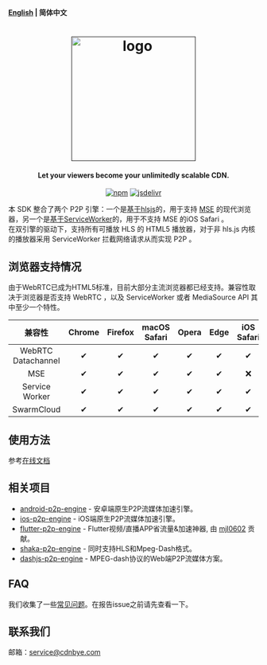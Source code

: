 **[English](README.md) | 简体中文**

<h1 align="center"><a href="" target="_blank" rel="noopener noreferrer"><img width="250" src="https://www.cdnbye.com/logo.png" alt="logo"></a></h1>
<h4 align="center">Let your viewers become your unlimitedly scalable CDN.</h4>
<p align="center">
  <a href="https://www.npmjs.com/package/swarmcloud-hls"><img src="https://img.shields.io/npm/v/swarmcloud-hls.svg?style=flat" alt="npm"></a>
  <a href="https://www.jsdelivr.com/package/npm/swarmcloud-hls"><img src="https://data.jsdelivr.com/v1/package/npm/swarmcloud-hls/badge" alt="jsdelivr"></a>
</p>

本 SDK 整合了两个 P2P 引擎：一个是[基于hlsjs](https://swarmcloud.net/views/web/introduction.html)的，用于支持 [MSE]() 的现代浏览器，另一个是[基于ServiceWorker](https://swarmcloud.net/views/hls-sw/introduction.html)的，用于不支持 MSE 的iOS Safari 。
<br>
在双引擎的驱动下，支持所有可播放 HLS 的 HTML5 播放器，对于非 hls.js 内核的播放器采用 ServiceWorker 拦截网络请求从而实现 P2P 。

## 浏览器支持情况
由于WebRTC已成为HTML5标准，目前大部分主流浏览器都已经支持。兼容性取决于浏览器是否支持 WebRTC ，以及 ServiceWorker 或者 MediaSource API 其中至少一个特性。

 兼容性|Chrome | Firefox | macOS Safari| Opera | Edge | iOS Safari | IE | 
:-: | :-: | :-: | :-: | :-: | :-:| :-:| :-:
 WebRTC Datachannel | ✔ | ✔  | ✔  |  ✔ | ✔ | ✔  |  ❌ |
 MSE                | ✔  | ✔  | ✔  | ✔ | ✔ | ❌ |  ❌ |
 Service Worker     | ✔ | ✔  | ✔  | ✔  | ✔ | ✔  |  ❌ |
 SwarmCloud         | ✔ | ✔  | ✔  |  ✔ | ✔ |  ✔ |  ❌ |

## 使用方法
参考[在线文档](https://swarmcloud.net/cn/views/hls-de/usage.html)

## 相关项目
- [android-p2p-engine](https://gitee.com/cdnbye/android-p2p-engine) - 安卓端原生P2P流媒体加速引擎。
- [ios-p2p-engine](https://gitee.com/cdnbye/ios-p2p-engine) - iOS端原生P2P流媒体加速引擎。
- [flutter-p2p-engine](https://gitee.com/cdnbye/flutter-p2p-engine) - Flutter视频/直播APP省流量&加速神器, 由 [mjl0602](https://github.com/mjl0602) 贡献。
- [shaka-p2p-engine](https://github.com/cdnbye/shaka-p2p-engine) - 同时支持HLS和Mpeg-Dash格式。
- [dashjs-p2p-engine](https://github.com/cdnbye/dashjs-p2p-engine) - MPEG-dash协议的Web端P2P流媒体方案。

## FAQ
我们收集了一些[常见问题](https://swarmcloud.net/cn/views/FAQ.html)。在报告issue之前请先查看一下。

## 联系我们
邮箱：service@cdnbye.com

